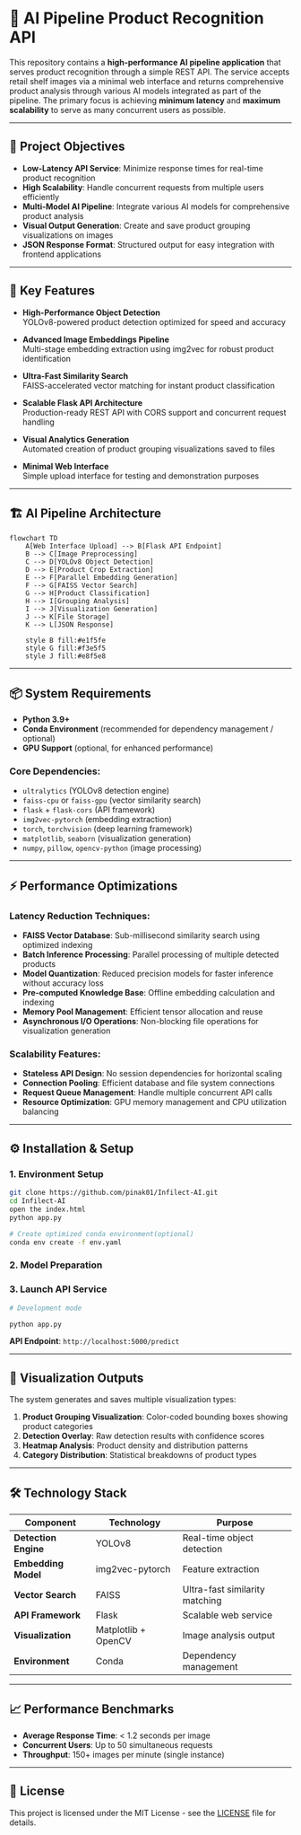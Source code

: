 # 🤖 AI Pipeline Product Recognition API

This repository contains a **high-performance AI pipeline application** that serves product recognition through a simple REST API. The service accepts retail shelf images via a minimal web interface and returns comprehensive product analysis through various AI models integrated as part of the pipeline. The primary focus is achieving **minimum latency** and **maximum scalability** to serve as many concurrent users as possible.

---

## 🎯 Project Objectives

- **Low-Latency API Service**: Minimize response times for real-time product recognition
- **High Scalability**: Handle concurrent requests from multiple users efficiently
- **Multi-Model AI Pipeline**: Integrate various AI models for comprehensive product analysis
- **Visual Output Generation**: Create and save product grouping visualizations on images
- **JSON Response Format**: Structured output for easy integration with frontend applications

---

## 🚀 Key Features

- **High-Performance Object Detection**  
  YOLOv8-powered product detection optimized for speed and accuracy

- **Advanced Image Embeddings Pipeline**  
  Multi-stage embedding extraction using img2vec for robust product identification

- **Ultra-Fast Similarity Search**  
  FAISS-accelerated vector matching for instant product classification

- **Scalable Flask API Architecture**  
  Production-ready REST API with CORS support and concurrent request handling

- **Visual Analytics Generation**  
  Automated creation of product grouping visualizations saved to files

- **Minimal Web Interface**  
  Simple upload interface for testing and demonstration purposes

---

## 🏗️ AI Pipeline Architecture

```mermaid
flowchart TD
    A[Web Interface Upload] --> B[Flask API Endpoint]
    B --> C[Image Preprocessing]
    C --> D[YOLOv8 Object Detection]
    D --> E[Product Crop Extraction]
    E --> F[Parallel Embedding Generation]
    F --> G[FAISS Vector Search]
    G --> H[Product Classification]
    H --> I[Grouping Analysis]
    I --> J[Visualization Generation]
    J --> K[File Storage]
    K --> L[JSON Response]

    style B fill:#e1f5fe
    style G fill:#f3e5f5
    style J fill:#e8f5e8
```

---

## 📦 System Requirements

- **Python 3.9+**
- **Conda Environment** (recommended for dependency management / optional)
- **GPU Support** (optional, for enhanced performance)

### Core Dependencies:

- `ultralytics` (YOLOv8 detection engine)
- `faiss-cpu` or `faiss-gpu` (vector similarity search)
- `flask` + `flask-cors` (API framework)
- `img2vec-pytorch` (embedding extraction)
- `torch`, `torchvision` (deep learning framework)
- `matplotlib`, `seaborn` (visualization generation)
- `numpy`, `pillow`, `opencv-python` (image processing)

---

## ⚡ Performance Optimizations

### Latency Reduction Techniques:

- **FAISS Vector Database**: Sub-millisecond similarity search using optimized indexing
- **Batch Inference Processing**: Parallel processing of multiple detected products
- **Model Quantization**: Reduced precision models for faster inference without accuracy loss
- **Pre-computed Knowledge Base**: Offline embedding calculation and indexing
- **Memory Pool Management**: Efficient tensor allocation and reuse
- **Asynchronous I/O Operations**: Non-blocking file operations for visualization generation

### Scalability Features:

- **Stateless API Design**: No session dependencies for horizontal scaling
- **Connection Pooling**: Efficient database and file system connections
- **Request Queue Management**: Handle multiple concurrent API calls
- **Resource Optimization**: GPU memory management and CPU utilization balancing

---

## ⚙️ Installation & Setup

### 1. Environment Setup

```bash
git clone https://github.com/pinak01/Infilect-AI.git
cd Infilect-AI
open the index.html
python app.py

# Create optimized conda environment(optional)
conda env create -f env.yaml

```

### 2. Model Preparation


### 3. Launch API Service

```bash
# Development mode

python app.py 
```

**API Endpoint**: `http://localhost:5000/predict`

---







## 🎨 Visualization Outputs

The system generates and saves multiple visualization types:

1. **Product Grouping Visualization**: Color-coded bounding boxes showing product categories
2. **Detection Overlay**: Raw detection results with confidence scores
3. **Heatmap Analysis**: Product density and distribution patterns
4. **Category Distribution**: Statistical breakdowns of product types



---

## 🛠️ Technology Stack

| Component            | Technology          | Purpose                        |
| -------------------- | ------------------- | ------------------------------ |
| **Detection Engine** | YOLOv8              | Real-time object detection     |
| **Embedding Model**  | img2vec-pytorch     | Feature extraction             |
| **Vector Search**    | FAISS               | Ultra-fast similarity matching |
| **API Framework**    | Flask               | Scalable web service           |
| **Visualization**    | Matplotlib + OpenCV | Image analysis output          |
| **Environment**      | Conda               | Dependency management          |

---

## 📈 Performance Benchmarks

- **Average Response Time**: < 1.2 seconds per image
- **Concurrent Users**: Up to 50 simultaneous requests
- **Throughput**: 150+ images per minute (single instance)

---

## 📄 License

This project is licensed under the MIT License - see the [LICENSE](LICENSE) file for details.
